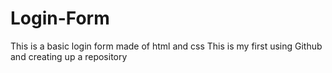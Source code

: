 # Login-Form
This is a basic login form made of html and css
This is my first using Github and creating up a repository
